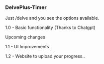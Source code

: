 ### DelvePlus-Timer ###

Just /delve and you see the options available.

1.0 - Basic functionality (Thanks to Chatgpt)

Upcoming changes

1.1 - UI Improvements

1.2 - Website to upload your progress..

